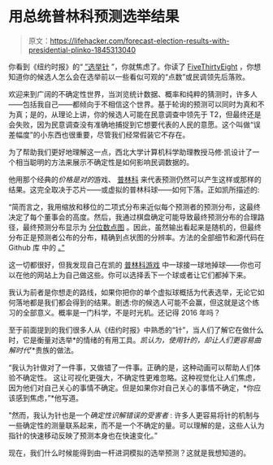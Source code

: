 # 用总统普林科预测选举结果

> 原文：<https://lifehacker.com/forecast-election-results-with-presidential-plinko-1845313040>

你看到《纽约时报》的“ [”选举针](https://www.nytimes.com/2020/02/03/upshot/needle-iowa-caucuses-faq.html) ”，你就焦虑了。你读了 [FiveThirtyEight](https://fivethirtyeight.com) ，你想知道你的候选人怎么会在选举前以一些看似可观的“点数”或民调领先后落败。



欢迎来到广阔的不确定性世界，当浏览统计数据、概率和纯粹的猜测时，许多人——包括我自己——都倾向于不相信这个世界。基于轮询的预测可以同时为真和不为真；是的，从理论上讲，你的候选人可能在民意调查中领先于 T2，但最终还是会失败，因为民意调查没有准确地捕捉到它想要代表的人民的意愿。这个叫做“误差幅度”的小东西也很重要，尽管我们经常假装它不存在。

为了帮助我们更好地理解这一点，西北大学计算机科学助理教授马修·凯设计了一个相当聪明的方法来展示不确定性是如何影响民调数据的。

他用那个经典的*价格是对的*游戏、 [普林科](http://presidential-plinko.com) 来代表预测仍然可以产生这样或那样的结果。这完全取决于芯片——或虚拟的普林科球——如何下落。正如凯所描述的:

“简而言之，我用缩放和移位的二项式分布来近似每个预测者的预测分布，这最终决定了每个董事会的高度。然后，我通过棋盘确定可能导致最终预测分布的合理路径，最终预测分布显示为 [分位数点图](https://mucollective.northwestern.edu/project/when-ish-is-my-bus) 。因此，虽然输出看起来是随机的，但最终分布正是预测者公布的分布，精确到点状图的分辨率。方法的全部细节和源代码在 Github 库 中的 [。”](https://github.com/mjskay/election-galton-board)

这一切都很好，但我发现自己在凯的 [普林科游戏](http://presidential-plinko.com) 中一球接一球地掉球——你也可以在他的网站上为自己做这些。你可以选择丢下一个球或者让它们都掉下来。

我认为前者是你想走的路线，如果你把你的单个虚拟球概括为代表选举，无论它如何落地都是我们都会得到的结果。剧透:你的候选人可能不会赢，但这就是这个练习的全部意义。概率是一门科学，不是时光机。还记得 2016 年吗？

至于前面提到的我们很多人从《纽约时报》中熟悉的“针”，当人们了解它在做什么时，它是衡量对选举*的情绪的有用工具。*凯认为，使用针的，却让人们更容易曲解时代*’*贵族的做法。

“我认为针做对了一件事，又做错了一件事。正确的是，这种动画可以帮助人们体验不确定性。
这让可视化更强大，不确定性更难忽略。这种视觉化让人们焦虑，因为他们对自己关心的事情不确定。但是如果你对自己关心的事情不确定，*你应该感到焦虑，”*他写道。

"然而，我认为针也是一个*确定性识解错误的受害者* :
许多人更容易将针的机制与一些确定性的测量联系起来，而不是一个不确定的量。可以理解的是，这些人认为指针的快速移动反映了预测本身也在快速变化。”

现在，我们什么时候能得到由一杆进洞模拟的选举预测？这就是我想知道的。